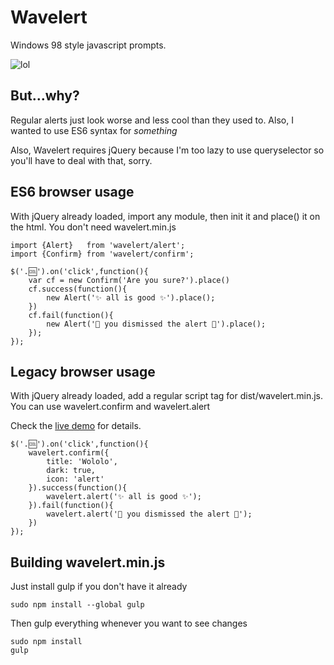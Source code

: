 # Wavelert
Windows 98 style javascript prompts.

![lol](https://raw.github.com/lawwrr/Wavelert/master/screenshot.gif?lol)


## But…why?
Regular alerts just look worse and less cool than they used to. Also, I wanted to use ES6 syntax for *something*

Also, Wavelert requires jQuery because I'm too lazy to use queryselector so you'll have to deal with that, sorry.


## ES6 browser usage
With jQuery already loaded, import any module, then init it and place() it on the html. You don't need wavelert.min.js

	import {Alert}   from 'wavelert/alert';
	import {Confirm} from 'wavelert/confirm';
	
	$('.🆒').on('click',function(){
		var cf = new Confirm('Are you sure?').place()
		cf.success(function(){
	        new Alert('✨ all is good ✨').place();
	    })
	    cf.fail(function(){
	        new Alert('💩 you dismissed the alert 💩').place();
		});
	});


## Legacy browser usage
With jQuery already loaded, add a regular script tag for dist/wavelert.min.js. You can use wavelert.confirm and wavelert.alert

Check the [live demo](http://walaura.github.io/Wavelert/) for details.

	$('.🆒').on('click',function(){
		wavelert.confirm({
			title: 'Wololo',
			dark: true,
			icon: 'alert'
		}).success(function(){
            wavelert.alert('✨ all is good ✨');
        }).fail(function(){
            wavelert.alert('💩 you dismissed the alert 💩');
		})
	});


## Building wavelert.min.js
Just install gulp if you don't have it already

	sudo npm install --global gulp

Then gulp everything whenever you want to see changes

	sudo npm install
	gulp
